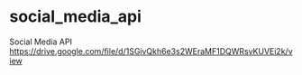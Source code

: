 # social_media_api
Social Media API
https://drive.google.com/file/d/1SGivQkh6e3s2WEraMF1DQWRsvKUVEi2k/view
